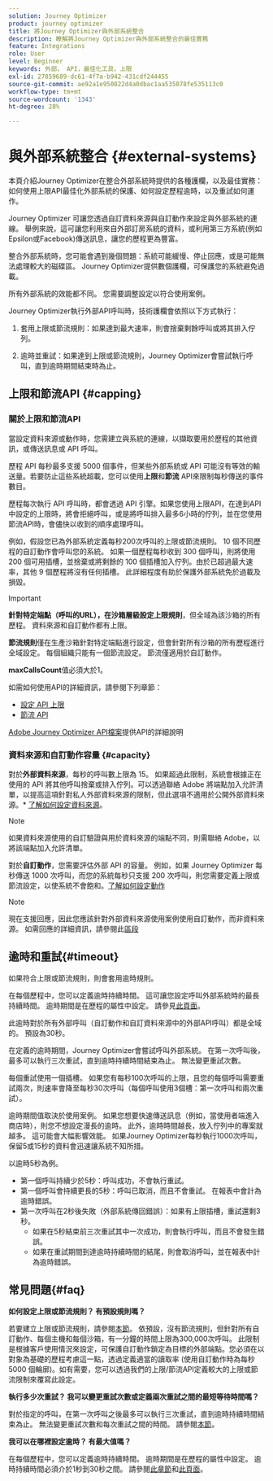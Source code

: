 ```yaml
---
solution: Journey Optimizer
product: journey optimizer
title: 將Journey Optimizer與外部系統整合
description: 瞭解將Journey Optimizer與外部系統整合的最佳實務
feature: Integrations
role: User
level: Beginner
keywords: 外部， API，最佳化工具，上限
exl-id: 27859689-dc61-4f7a-b942-431cdf244455
source-git-commit: ae92a1e950822d4a0dbac1aa535078fe535113c0
workflow-type: tm+mt
source-wordcount: '1343'
ht-degree: 28%

---
```


# 與外部系統整合 {#external-systems}

本頁介紹Journey Optimizer在整合外部系統時提供的各種護欄，以及最佳實務：如何使用上限API最佳化外部系統的保護、如何設定歷程逾時，以及重試如何運作。

Journey Optimizer 可讓您透過自訂資料來源與自訂動作來設定與外部系統的連線。 舉例來說，這可讓您利用來自外部訂房系統的資料，或利用第三方系統(例如Epsilon或Facebook)傳送訊息，讓您的歷程更為豐富。

整合外部系統時，您可能會遇到幾個問題：系統可能緩慢、停止回應，或是可能無法處理較大的磁碟區。 Journey Optimizer提供數個護欄，可保護您的系統避免過載。

所有外部系統的效能都不同。 您需要調整設定以符合使用案例。

Journey Optimizer執行外部API呼叫時，技術護欄會依照以下方式執行：

1. 套用上限或節流規則：如果達到最大速率，則會捨棄剩餘呼叫或將其排入佇列。

2. 逾時並重試：如果達到上限或節流規則，Journey Optimizer會嘗試執行呼叫，直到逾時期間結束時為止。

## 上限和節流API {#capping}

### 關於上限和節流API

當設定資料來源或動作時，您需建立與系統的連線，以擷取要用於歷程的其他資訊，或傳送訊息或 API 呼叫。

歷程 API 每秒最多支援 5000 個事件，但某些外部系統或 API 可能沒有等效的輸送量。若要防止這些系統超載，您可以使用&#x200B;**上限**&#x200B;和&#x200B;**節流** API來限制每秒傳送的事件數目。

歷程每次執行 API 呼叫時，都會透過 API 引擎。如果您使用上限API，在達到API中設定的上限時，將會拒絕呼叫，或是將呼叫排入最多6小時的佇列，並在您使用節流API時，會儘快以收到的順序處理呼叫。

例如，假設您已為外部系統定義每秒200次呼叫的上限或節流規則。 10 個不同歷程的自訂動作會呼叫您的系統。 如果一個歷程每秒收到 300 個呼叫，則將使用 200 個可用插槽，並捨棄或將剩餘的 100 個插槽加入佇列。由於已超過最大速率，其他 9 個歷程將沒有任何插槽。 此詳細程度有助於保護外部系統免於過載及損毀。

>[!IMPORTANT]
>
>**針對特定端點（呼叫的URL），在沙箱層級設定上限規則**，但全域為該沙箱的所有歷程。 資料來源和自訂動作都有上限。
>
>**節流規則**&#x200B;僅在生產沙箱針對特定端點進行設定，但會針對所有沙箱的所有歷程進行全域設定。 每個組織只能有一個節流設定。 節流僅適用於自訂動作。
>
>**maxCallsCount**&#x200B;值必須大於1。

如需如何使用API的詳細資訊，請參閱下列章節：

* [設定 API 上限](capping.md)
* [節流 API](throttling.md)

[Adobe Journey Optimizer API檔案](https://developer.adobe.com/journey-optimizer-apis/references/journeys/)提供API的詳細說明

### 資料來源和自訂動作容量 {#capacity}

對於&#x200B;**外部資料來源**，每秒的呼叫數上限為 15。 如果超過此限制，系統會根據正在使用的 API 將其他呼叫捨棄或排入佇列。可以透過聯絡 Adobe 將端點加入允許清單，以提高這項針對私人外部資料來源的限制，但此選項不適用於公開外部資料來源。* [了解如何設定資料來源](../datasource/about-data-sources.md)。

>[!NOTE]
>
>如果資料來源使用的自訂驗證與用於資料來源的端點不同，則需聯絡 Adobe，以將該端點加入允許清單。

對於&#x200B;**自訂動作**，您需要評估外部 API 的容量。 例如，如果 Journey Optimizer 每秒傳送 1000 次呼叫，而您的系統每秒只支援 200 次呼叫，則您需要定義上限或節流設定，以使系統不會飽和。[了解如何設定動作](../action/action.md)

>[!NOTE]
>
>現在支援回應，因此您應該針對外部資料來源使用案例使用自訂動作，而非資料來源。 如需回應的詳細資訊，請參閱此[區段](../action/action-response.md)

## 逾時和重試{#timeout}

如果符合上限或節流規則，則會套用逾時規則。

在每個歷程中，您可以定義逾時持續時間。 這可讓您設定呼叫外部系統時的最長持續時間。 逾時期間是在歷程的屬性中設定。 請參見[此頁面](../building-journeys/journey-properties.md#timeout_and_error)。

此逾時對於所有外部呼叫（自訂動作和自訂資料來源中的外部API呼叫）都是全域的。 預設為30秒。

在定義的逾時期間，Journey Optimizer會嘗試呼叫外部系統。 在第一次呼叫後，最多可以執行三次重試，直到逾時持續時間結束為止。 無法變更重試次數。

每個重試使用一個插槽。 如果您有每秒100次呼叫的上限，且您的每個呼叫需要重試兩次，則速率會降至每秒30次呼叫（每個呼叫使用3個槽：第一次呼叫和兩次重試）。

逾時期間值取決於使用案例。 如果您想要快速傳送訊息（例如，當使用者端進入商店時），則您不想設定漫長的逾時。 此外，逾時時間越長，放入佇列中的專案就越多。 這可能會大幅影響效能。 如果Journey Optimizer每秒執行1000次呼叫，保留5或15秒的資料會迅速讓系統不知所措。

以逾時5秒為例。

* 第一個呼叫持續少於5秒：呼叫成功，不會執行重試。
* 第一個呼叫會持續更長的5秒：呼叫已取消，而且不會重試。 在報表中會計為逾時錯誤。
* 第一次呼叫在2秒後失敗（外部系統傳回錯誤）：如果有上限插槽，重試還剩3秒。
   * 如果在5秒結束前三次重試其中一次成功，則會執行呼叫，而且不會發生錯誤。
   * 如果在重試期間到達逾時持續時間的結尾，則會取消呼叫，並在報表中計為逾時錯誤。

## 常見問題{#faq}

**如何設定上限或節流規則？ 有預設規則嗎？**

若要建立上限或節流規則，請參閱[本節](../configuration/external-systems.md#capping)。 依預設，沒有節流規則，但針對所有自訂動作、每個主機和每個沙箱，有一分鐘的時間上限為300,000次呼叫。 此限制是根據客戶使用情況來設定，可保護自訂動作鎖定為目標的外部端點。您必須在以對象為基礎的歷程考慮這一點，透過定義適當的讀取率 (使用自訂動作時為每秒 5000 個輪廓)。如有需要，您可以透過我們的上限/節流API定義較大的上限或節流限制來覆寫此設定。

**執行多少次重試？ 我可以變更重試次數或定義兩次重試之間的最短等待時間嗎？**

對於指定的呼叫，在第一次呼叫之後最多可以執行三次重試，直到逾時持續時間結束為止。 無法變更重試次數和每次重試之間的時間。 請參閱[本節](../configuration/external-systems.md#timeout)。

**我可以在哪裡設定逾時？ 有最大值嗎？**

在每個歷程中，您可以定義逾時持續時間。 逾時期間是在歷程的屬性中設定。 逾時持續時間必須介於1秒到30秒之間。 請參閱[此章節](../configuration/external-systems.md#timeout)和[此頁面](../building-journeys/journey-properties.md#timeout_and_error)。